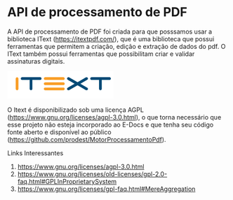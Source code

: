 # API de processamento de PDF

A API de processamento de PDF foi criada para que posssamos usar a biblioteca IText (https://itextpdf.com/), que é uma biblioteca que possui ferramentas que permitem a criação, edição e extração de dados do pdf. O IText também possui ferramentas que possibilitam criar e validar assinaturas digitais.

![Itext](../../Recursos/SistemasCorrelatos/ApiPdf/itext.png)

O Itext é disponibilizado sob uma licença AGPL (https://www.gnu.org/licenses/agpl-3.0.html), o que torna necessário que esse projeto não esteja incorporado ao E-Docs e que tenha seu código fonte aberto e disponível ao público (https://github.com/prodest/MotorProcessamentoPdf).

Links Interessantes
1. https://www.gnu.org/licenses/agpl-3.0.html
2. https://www.gnu.org/licenses/old-licenses/gpl-2.0-faq.html#GPLInProprietarySystem
3. https://www.gnu.org/licenses/gpl-faq.html#MereAggregation